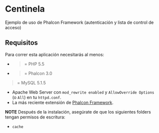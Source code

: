# Centinela
Ejemplo de uso de Phalcon Framework (autenticación y lista de control de acceso)

## Requisitos

Para correr esta aplicación necesitarás al menos:

* >= PHP 5.5
* >= Phalcon 3.0
>= MySQL 5.1.5
* Apache Web Server con `mod_rewrite enabled` y `AllowOverride Options` (o `All`) en tu `httpd.conf`.
* La más reciente extensión de [Phalcon Framework](https://github.com/phalcon/cphalcon).

**NOTE** Después de la instalación, asegúrate de que los siguientes folders tengan permisos de escritura:
- `cache`
